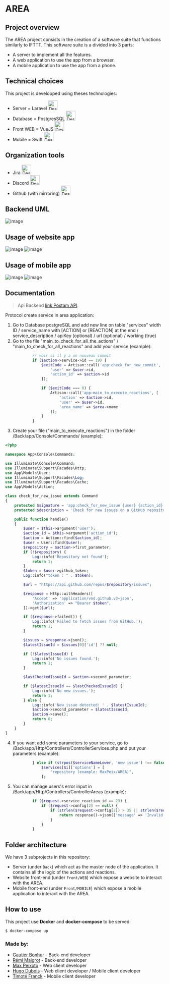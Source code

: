 # AREA



## Project overview

The AREA project consists in the creation of a software suite that functions similarly to IFTTT.
This software suite is a divided into 3 parts:

- A server to implement all the features.
- A web application to use the app from a browser.
- A mobile application to use the app from a phone.

## Technical choices

This project is developped using theses technologies:

- Server = Laravel  <img src="Doc/laravel_logo.png" width="30" height="30" alt="Description de l'image">
- Database = PostgresSQL  <img src="Doc/postgresql_logo.png" width="30" height="30" alt="Description de l'image">
- Front WEB = VueJS  <img src="Doc/vuejs_logo.png" width="30" height="30" alt="Description de l'image">
- Mobile = Swift  <img src="Doc/swift_logo.png" width="30" height="30" alt="Description de l'image">

## Organization tools
- Jira  <img src="Doc/jira_logo.png" width="30" height="30" alt="Description de l'image">
- Discord  <img src="Doc/discord_logo.png" width="30" height="30" alt="Description de l'image">
- Github (with mirroring)  <img src="Doc/github_logo.png" width="30" height="30" alt="Description de l'image">

## Backend UML

![image](Doc/uml.png)

## Usage of website app

![image](Doc/Slide1.jpg)
![image](Doc/Slide2.jpg)

## Usage of mobile app

![image](Doc/Slide3.jpg)
![image](Doc/Slide4.jpg)

## Documentation
> Api Backend [link Postam API](https://documenter.getpostman.com/view/20779056/2s9YJc1hgo).

Protocol create service in area application:

1. Go to Database postgreSQL and add new line on table "services" width ID / service_name with [ACTION] or [REACTION] at the end / service_description / apiKey (optional) / url (optional) / working (true)
2. Go to the file "main_to_check_for_all_the_actions" / "main_to_check_for_all_reactions" and add your service (example):
```php
            // voir si il y a un nouveau commit
            if ($action->service->id == 19) {
                $exitCode = Artisan::call('app:check_for_new_commit', [
                    'user' => $user->id,
                    'action_id' => $action->id
                ]);

                if ($exitCode === 0) {
                    Artisan::call('app:main_to_execute_reactions', [
                        'action' => $action->id,
                        'user' => $user->id,
                        'area_name' => $area->name
                    ]);
                }
            }
```
3. Create your file ("main_to_execute_reactions") in the folder
/Back/app/Console/Commands/ (example):
```php
<?php

namespace App\Console\Commands;

use Illuminate\Console\Command;
use Illuminate\Support\Facades\Http;
use App\Models\User;
use Illuminate\Support\Facades\Log;
use Illuminate\Support\Facades\Cache;
use App\Models\Action;

class check_for_new_issue extends Command
{
    protected $signature = 'app:check_for_new_issue {user} {action_id}';
    protected $description = 'Check for new issues on a GitHub repository';

    public function handle()
    {
        $user = $this->argument('user');
        $action_id = $this->argument('action_id');
        $action = Action::find($action_id);
        $user = User::find($user);
        $repository = $action->first_parameter;
        if (!$repository) {
            Log::info('Repository not found');
            return 1;
        }
        $token = $user->github_token;
        Log::info("token : " . $token);

        $url = "https://api.github.com/repos/$repository/issues";

        $response = Http::withHeaders([
            'Accept' => 'application/vnd.github.v3+json',
            'Authorization' => "Bearer $token",
        ])->get($url);

        if ($response->failed()) {
            Log::info('Failed to fetch issues from GitHub.');
            return 1;
        }

        $issues = $response->json();
        $latestIssueId = $issues[0]['id'] ?? null;

        if (!$latestIssueId) {
            Log::info('No issues found.');
            return 1;
        }

        $lastCheckedIssueId = $action->second_parameter;

        if ($latestIssueId == $lastCheckedIssueId) {
            Log::info('No new issues.');
            return 1;
        } else {
            Log::info('New issue detected: ' . $latestIssueId);
            $action->second_parameter = $latestIssueId;
            $action->save();
            return 0;
        }
    }
}
```
4. If you want add some parameters to your service, go to
/Back/app/Http/Controllers/ControllerServices.php and put your parameters (example):
```php
            } else if (strpos($serviceNameLower, 'new issue') !== false) {
                $services[$i]['options'] = [
                    "repository (example: MaxPeix/AREA)",
                ];
```
5. You can manage users's error input in /Back/app/Http/Controllers/ControllerAreas (example):
```php
            if ($request->service_reaction_id == 23) {
                if ($request->config[2] == null) {
                    if (strlen($request->config[2]) > 35 || strlen($request->config[2]) < 1) {
                        return response()->json(['message' => 'Invalid new title of file'], 401);
                    }
                }
            }
```

## Folder architecture

We have 3 subprojects in this repository:
- Server (under `Back`) which act as the master node of the application. It contains
  all the logic of the actions and reactions.
- Website front-end (under `Front/WEB`) which expose a website to interact with the AREA.
- Mobile front-end (under `Front/MOBILE`) which expose a mobile application to interact with
  the AREA.

## How to use

This project use __Docker__ and __docker-compose__ to be served:

```bash
$ docker-compose up
```

### Made by:  
- [Gautier Bonhur](https://github.com/gautier337) - Back-end developer  
- [Rémi Maigrot](https://github.com/RemiMaigrot) - Back-end developer    
- [Max Peixoto](https://github.com/MaxPeix) - Web client developer  
- [Hugo Dubois](https://github.com/Hugo-code-dev) - Web client developer / Mobile client developer 
- [Timoté Franck](https://github.com/NameIsDume) - Mobile client developer  